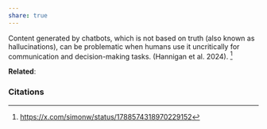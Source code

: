 ```yaml
---
share: true
---
```


Content generated by chatbots, which is not based on truth (also known as hallucinations), can be problematic when humans use it uncritically for communication and decision-making tasks. (Hannigan et al. 2024). [^1]

**Related**: 

### Citations

[^1]: https://x.com/simonw/status/1788574318970229152